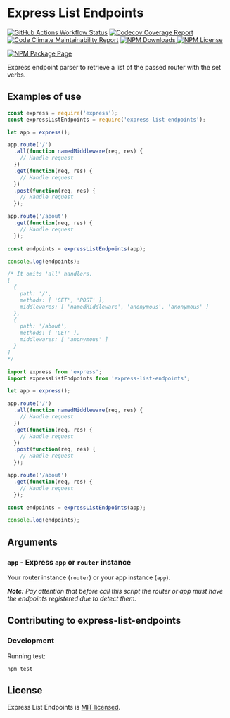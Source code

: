 # Express List Endpoints

[![GitHub Actions Workflow Status](https://img.shields.io/github/actions/workflow/status/AlbertoFdzM/express-list-endpoints/ci.yml?branch=main&logo=github)](https://github.com/AlbertoFdzM/express-list-endpoints/actions/workflows/ci.yml?query=branch%3Amain) [![Codecov Coverage Report](https://img.shields.io/codecov/c/github/AlbertoFdzM/express-list-endpoints/main)](https://codecov.io/github/AlbertoFdzM/express-list-endpoints?branch=main) [![Code Climate Maintainability Report](https://img.shields.io/codeclimate/maintainability/AlbertoFdzM/express-list-endpoints)](https://codeclimate.com/github/AlbertoFdzM/express-list-endpoints/maintainability) [![NPM Downloads](https://img.shields.io/npm/dm/express-list-endpoints)
](https://www.npmjs.com/package/express-list-endpoints) [![NPM License](https://img.shields.io/npm/l/express-list-endpoints)](https://www.npmjs.com/package/express-list-endpoints)

[![NPM Package Page](https://img.shields.io/badge/express--list--endpoints-gray?label=npm&labelColor=c21104)](https://www.npmjs.com/package/express-list-endpoints)

Express endpoint parser to retrieve a list of the passed router with the set verbs.

## Examples of use

```javascript
const express = require('express');
const expressListEndpoints = require('express-list-endpoints');

let app = express();

app.route('/')
  .all(function namedMiddleware(req, res) {
    // Handle request
  })
  .get(function(req, res) {
    // Handle request
  })
  .post(function(req, res) {
    // Handle request
  });

app.route('/about')
  .get(function(req, res) {
    // Handle request
  });

const endpoints = expressListEndpoints(app);

console.log(endpoints);

/* It omits 'all' handlers.
[
  {
    path: '/',
    methods: [ 'GET', 'POST' ],
    middlewares: [ 'namedMiddleware', 'anonymous', 'anonymous' ]
  },
  {
    path: '/about',
    methods: [ 'GET' ],
    middlewares: [ 'anonymous' ]
  }
]
*/
```

```typescript
import express from 'express';
import expressListEndpoints from 'express-list-endpoints';

let app = express();

app.route('/')
  .all(function namedMiddleware(req, res) {
    // Handle request
  })
  .get(function(req, res) {
    // Handle request
  })
  .post(function(req, res) {
    // Handle request
  });

app.route('/about')
  .get(function(req, res) {
    // Handle request
  });

const endpoints = expressListEndpoints(app);

console.log(endpoints);
```

## Arguments

### `app` - Express `app` or `router` instance

Your router instance (`router`) or your app instance (`app`).

_**Note:** Pay attention that before call this script the router or app must have the endpoints registered due to detect them._

## Contributing to express-list-endpoints

### Development

Running test:
```shell
npm test
```

## License

Express List Endpoints is [MIT licensed](./LICENSE).
